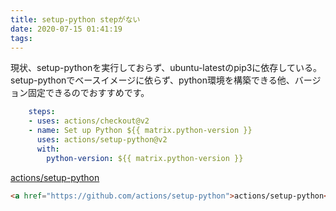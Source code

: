 ```yaml
---
title: setup-python stepがない
date: 2020-07-15 01:41:19
tags: 
---
```

現状、setup-pythonを実行しておらず、ubuntu-latestのpip3に依存している。
setup-pythonでベースイメージに依らず、python環境を構築できる他、バージョン固定できるのでおすすめです。

```yaml
    steps:
    - uses: actions/checkout@v2
    - name: Set up Python ${{ matrix.python-version }}
      uses: actions/setup-python@v2
      with:
        python-version: ${{ matrix.python-version }}
```

<a href="https://github.com/actions/setup-python">actions/setup-python</a>

```html
<a href="https://github.com/actions/setup-python">actions/setup-python</a>
```

